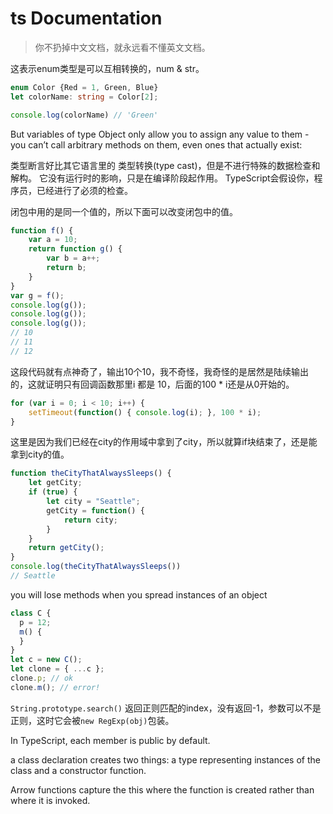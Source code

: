 # ts Documentation

> 你不扔掉中文文档，就永远看不懂英文文档。

这表示enum类型是可以互相转换的，num & str。

```ts
enum Color {Red = 1, Green, Blue}
let colorName: string = Color[2];

console.log(colorName) // 'Green'
```

But variables of type Object only allow you to assign any value to them - you can’t call arbitrary methods on them, even ones that actually exist:

类型断言好比其它语言里的 类型转换(type cast)，但是不进行特殊的数据检查和解构。 它没有运行时的影响，只是在编译阶段起作用。 TypeScript会假设你，程序员，已经进行了必须的检查。

闭包中用的是同一个值的，所以下面可以改变闭包中的值。

```js
function f() {
    var a = 10;
    return function g() {
        var b = a++;
        return b;
    }
}
var g = f();
console.log(g());
console.log(g());
console.log(g());
// 10
// 11
// 12
```

这段代码就有点神奇了，输出10个10，我不奇怪，我奇怪的是居然是陆续输出的，这就证明只有回调函数那里i 都是 10，后面的100 * i还是从0开始的。

```js
for (var i = 0; i < 10; i++) {
    setTimeout(function() { console.log(i); }, 100 * i);
}
```

这里是因为我们已经在city的作用域中拿到了city，所以就算if块结束了，还是能拿到city的值。

```js
function theCityThatAlwaysSleeps() {
    let getCity;
    if (true) {
        let city = "Seattle";
        getCity = function() {
            return city;
        }
    }
    return getCity();
}
console.log(theCityThatAlwaysSleeps())
// Seattle
```

you will lose methods when you spread instances of an object

```js
class C {
  p = 12;
  m() {
  }
}
let c = new C();
let clone = { ...c };
clone.p; // ok
clone.m(); // error!
```

`String.prototype.search()` 返回正则匹配的index，没有返回-1，参数可以不是正则，这时它会被`new RegExp(obj)`包装。

In TypeScript, each member is public by default.

a class declaration creates two things: a type representing instances of the class and a constructor function.

Arrow functions capture the this where the function is created rather than where it is invoked.




```js

```





```js

```





```js

```





```js

```





```js

```





```js

```





```js

```





```js

```





```js

```





```js

```





```js

```





```js

```










```ts

```


```js

```
